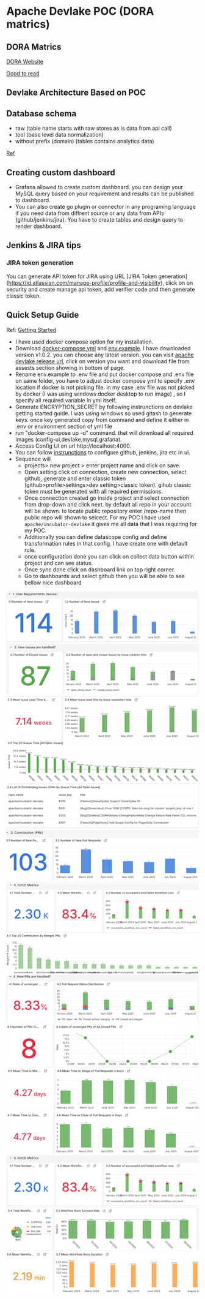# Apache Devlake POC (DORA matrics)

## DORA Matrics

[DORA Website](https://dora.dev/guides/dora-metrics-four-keys/)

[Good to read](https://medium.com/@shahar.wiener/enhancing-developer-experience-with-linearb-metrics-46a4a3eaa8b9)

## Devlake Architecture Based on POC

## Database schema
* raw (table name starts with raw stores as is data from api call)
* tool (base level data normalization)
* without prefix (domain) (tables contains analytics data)
  
[Ref](https://devlake.apache.org/docs/DataModels/DevLakeDomainLayerSchema/)

## Creating custom dashboard
* Grafana allowed to create custom dashboard. you can design your MySQL query based on your requirement and results can be published to dashboard.
* You can also create go plugin or connector in any programing language if you need data from diffrent source or any data from APIs (github/jenkins/jira). You have to create tables and design query to render dashboard.

## Jenkins & JIRA tips

### JIRA token generation
You can generate API token for JIRA using URL [JIRA Token generation] (https://id.atlassian.com/manage-profile/profile-and-visibility), click on on security and create manage api token, add verifier code and then generate classic token.

## Quick Setup Guide
Ref: [Getting Started](https://devlake.apache.org/docs/GettingStarted/DockerComposeSetup)
* I have used docker compose option for my installation.
* Download  [docker-compose.yml](https://github.com/apache/incubator-devlake/releases/download/v1.0.2/docker-compose.yml) and [env.example](https://github.com/apache/incubator-devlake/releases/download/v1.0.2/env.example). I have downloaded version v1.0.2. you can choose any latest version. you can visit [apache devlake release url](https://github.com/apache/incubator-devlake/releases), click on version you want and download file from assests section showing in bottom of page.
* Rename env.example to .env file and put docker compose and .env file on same folder, you have to adjust docker compose yml to specify .env location if docker is not picking file. in my case .env file was not picked by docker (I was using windows docker desktop to run image) , so I specify all required variable in yml itself.
* Generate ENCRYPTION_SECRET by following instrunctions on devlake getting started guide. I was using windows so used gitash to generate keys. once key generated copy from command and define it either in .env or environment section of yml file
*  run "docker-compose up -d" command. that will download all required images (config-ui,devlake,mysql,grafana).
*  Access Config UI on url http://localhost:4000.
*  You can follow [instrunctions](https://devlake.apache.org/docs/Configuration/Tutorial) to configure github, jenkins, jira etc in ui.
*  Sequence will
   * projects> new project > enter project name and click on save.
   * Open setting click on connection, create new connection, select github, generate and enter classic token (github>profile>settings>dev setting>classic token). gihub classic token must be generated with all required permissions.
   *   Once connection created go inside project and select connection from drop-down and click next. by default all repo in your account will be shown. to locate public repository enter <owner>/repo-name then public repo will shown to selcect. For my POC I have used ```apache/incubator-devlake``` it gives me all data that I was requiring for my POC.
   *   Additionally you can define datascope config and define transformation rules in that config. I have create one with default rule.
   *   once configuration done you can click on collect data button within project and can see status.
   *   Once sync done click on dashboard link on top right corner.
   *   Go to dashboards and select github then you will be able to see bellow nice dashboard

![PRs Welcome](/images/requirements.png)
![PRs Welcome](/images/issues.png)
![PRs Welcome](/images/meanissueresolutiontime.png)
![PRs Welcome](/images/top20queuetime.png)
![PRs Welcome](/images/outstandingissues.png)
![PRs Welcome](/images/pull.png)
![PRs Welcome](/images/CICDMatrics.png)
![PRs Welcome](/images/top20contributer.png)
![PRs Welcome](/images/prmerged.png)
![CICD](/images/noofprs.png)
![CICD](/images/meantimetomergepull.png)
![CICD](/images/meantimetoclosepullinaday.png)
![CICD](/images/CICDMatrics.png)
![CICD](/images/workflow1.png)
![CICD](/images/meanworkflowrunduration.png)

